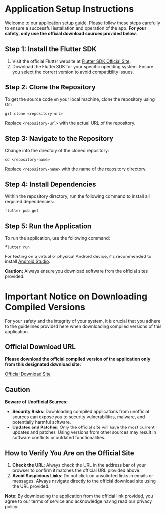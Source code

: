 # Application Setup Instructions

Welcome to our application setup guide. Please follow these steps carefully to ensure a successful installation and operation of the app. **For your safety, only use the official download sources provided below.**

## Step 1: Install the Flutter SDK

1. Visit the official Flutter website at [Flutter SDK Official Site](https://flutter.dev).
2. Download the Flutter SDK for your specific operating system. Ensure you select the correct version to avoid compatibility issues.

## Step 2: Clone the Repository

To get the source code on your local machine, clone the repository using Git:

```git clone <repository-url>```

Replace `<repository-url>` with the actual URL of the repository.

## Step 3: Navigate to the Repository

Change into the directory of the cloned repository:

```cd <repository-name>```

Replace `<repository-name>` with the name of the repository directory.

## Step 4: Install Dependencies

Within the repository directory, run the following command to install all required dependencies:

```flutter pub get```


## Step 5: Run the Application

To run the application, use the following command:

```flutter run```

For testing on a virtual or physical Android device, it's recommended to install [Android Studio](https://developer.android.com/studio).

**Caution:** Always ensure you download software from the official sites provided.

# Important Notice on Downloading Compiled Versions

For your safety and the integrity of your system, it is crucial that you adhere to the guidelines provided here when downloading compiled versions of this application.

## Official Download URL

**Please download the official compiled version of the application only from this designated download site:**

[Official Download Site](https://nextvertretung-download.netlify.app/)

## Caution

**Beware of Unofficial Sources:**

- **Security Risks**: Downloading compiled applications from unofficial sources can expose you to security vulnerabilities, malware, and potentially harmful software.
- **Updates and Patches**: Only the official site will have the most current updates and patches. Using versions from other sources may result in software conflicts or outdated functionalities.

## How to Verify You Are on the Official Site

1. **Check the URL**: Always check the URL in the address bar of your browser to confirm it matches the official URL provided above.
2. **Avoid Suspicious Links**: Do not click on unsolicited links in emails or messages. Always navigate directly to the official download site using the URL provided.

**Note**: By downloading the application from the official link provided, you agree to our terms of service and acknowledge having read our privacy policy.

